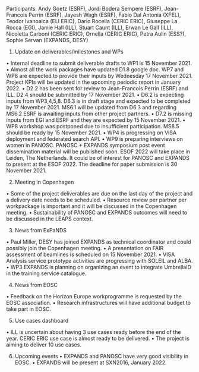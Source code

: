 
Participants: Andy Goetz (ESRF), Jordi Bodera Sempere (ESRF), Jean-Francois Perrin (ESRF), Jayesh Wagh (ESRF), Fabio Dal Antonia (XFEL), Teodor Ivanoaica (ELI ERIC), Dario Rocella (CERIC ERIC), Giuseppe La Rocca (EGI), Jamie Hall (ILL), Stuart Caunt (ILL), Erwan Le Gall (ILL), Nicoletta Carboni (CERIC ERIC), Ornella (CERIC ERIC), Petra Aulin (ESS?), Sophie Servan (EXPANDS, DESY)

1.	Update on deliverables/milestones and WPs


•	Internal deadline to submit deliverable drafts to WP1 is 15 November 2021. 
•	Almost all the work packages have updated D1.8 google doc. WP7 and WP8 are expected to provide their inputs by Wednesday 17 November 2021. Project KPIs will be updated in the upcoming periodic report in January 2022.
•	D2.2 has been sent for review to Jean-Francois Perrin (ESRF) and ILL. D2.4 should be submitted by 17 November 2021.
•	D6.2 is expecting inputs from WP3,4,5,8. D6.3 is in draft stage and expected to be completed by 17 November 2021. MS6.1 will be updated from D6.3 and regarding MS6.2 ESRF is awaiting inputs from other project partners.
•	D7.2 is missing inputs from EGI and ESRF and they are expected by 15 November 2021. 
•	WP8 workshop was postponed due to insufficient participation. MS8.5 should be ready by 15 November 2021.
•	WP4 is progressing on VISA deployment and federated search API. 
•	WP9 is preparing interviews on women in PANOSC. PANOSC + EXPANDS symposium post event dissemination material will be published soon. ESOF 2022 will take place in Leiden, The Netherlands. It could be of interest for PANOSC and EXPANDS to present at the ESOF 2022. The deadline for paper submission is 30 November 2021. 


2.	Meeting in Copenhagen

•	Some of the project deliverables are due on the last day of the project and a delivery date needs to be scheduled. 
•	Resource review per partner per workpackage is important and it will be discussed in the Copenhagen meeting. 
•	Sustainability of PANOSC and EXPANDS outcomes will need to be discussed in the LEAPS context.

3.	News from ExPaNDS

•	Paul Miller, DESY has joined EXPANDS as technical coordinator and could possibly join the Copenhagen meeting.
•	A presentation on FAIR assessment of beamlines is scheduled on 15 November 2021.
•	VISA Analysis service prototype activities are progressing with SOLEIL and ALBA. 
•	WP3 EXPANDS is planning on organizing an event to integrate UmbrellaID in the training service catalogue.

4.	News from EOSC

•	Feedback on the Horizon Europe workprogramme is requested by the EOSC association. 
•	Research infrastructures will have additional budget to take part in EOSC. 

5.	Use cases dashboard

•	ILL is uncertain about having 3 use cases ready before the end of the year. CERIC ERIC use case is almost ready to be delivered. 
•	The project is aiming to deliver 10 use cases.

6.	 Upcoming events
•	EXPANDS and PANOSC have very good visibility in EOSC.
•	EXPANDS will be present at SXN2016, January 2022.

 



